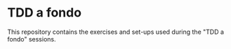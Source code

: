 # TDD a fondo

This repository contains the exercises and set-ups used during the "TDD a fondo" sessions.
